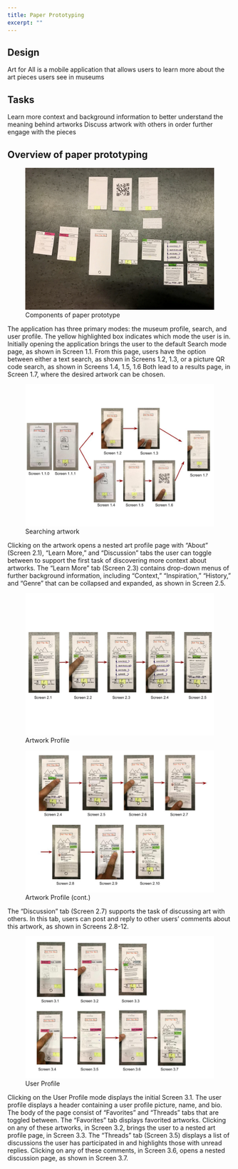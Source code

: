 ```yaml
---
title: Paper Prototyping
excerpt: ""
---
```


## Design
Art for All is a mobile application that allows users to learn more about the art pieces users see in museums

## Tasks
Learn more context and background information to better understand the meaning behind artworks
Discuss artwork with others in order further engage with the pieces

## Overview of paper prototyping

<figure>
<img src="../assets/images/paper_prototyping_overview.jpg" alt="Overview" style="max-width: 100%;"/>
<figcaption>Components of paper prototype</figcaption>
</figure>

The application has three primary modes: the museum profile, search, and user profile. The yellow highlighted box indicates which mode the user is in. Initially opening the application brings the user to the default Search mode page, as shown in Screen 1.1. From this page, users have the option between either a text search, as shown in Screens 1.2, 1.3, or a picture QR code search, as shown in Screens 1.4, 1.5, 1.6 Both lead to a results page, in Screen 1.7, where the desired artwork can be chosen.

<figure>
<img src="../assets/images/paper_prototyping_search.jpg" alt="Search" style="max-width: 100%;"/>
<figcaption>Searching artwork</figcaption>
</figure>

Clicking on the artwork opens a nested art profile page with “About” (Screen 2.1), “Learn More,” and “Discussion” tabs the user can toggle between to support the first task of discovering more context about artworks. The “Learn More” tab (Screen 2.3) contains drop-down menus of further background information, including “Context,” “Inspiration,” “History,” and “Genre” that can be collapsed and expanded, as shown in Screen 2.5.

<figure>
<img src="../assets/images/paper_prototyping_ art_profile_1.jpg" alt="Art Prof 1" style="max-width: 100%;"/>
<figcaption>Artwork Profile</figcaption>
</figure>

<figure>
<img src="../assets/images/paper_prototyping_art_profile_2.jpg" alt="Art Prof 2" style="max-width: 100%;"/>
<figcaption>Artwork Profile (cont.)</figcaption>
</figure>

The “Discussion” tab (Screen 2.7) supports the task of discussing art with others. In this tab, users can post and reply to other users’ comments about this artwork, as shown in Screens 2.8-12.

<figure>
<img src="../assets/images/paper_prototyping_user_profile.jpg" alt="User Profile" style="max-width: 100%;"/>
<figcaption>User Profile</figcaption>
</figure>

Clicking on the User Profile mode displays the initial Screen 3.1. The user profile displays a header containing a user profile picture, name, and bio. The body of the page consist of “Favorites” and “Threads” tabs that are toggled between. The “Favorites” tab displays favorited artworks. Clicking on any of these artworks, in Screen 3.2, brings the user to a nested art profile page, in Screen 3.3. The “Threads” tab (Screen 3.5) displays a list of discussions the user has participated in and highlights those with unread replies. Clicking on any of these comments, in Screen 3.6, opens a nested discussion page, as shown in Screen 3.7.
